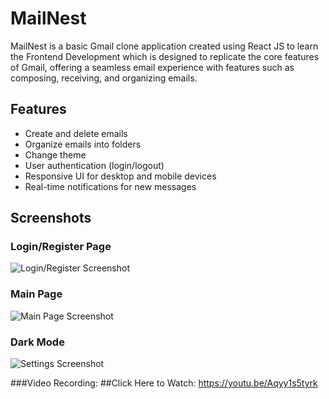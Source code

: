 # MailNest

MailNest is a basic Gmail clone application created using React JS to learn the Frontend Development which is designed to replicate the core features of Gmail, offering a seamless email experience with features such as composing, receiving, and organizing emails.

## Features
- Create and delete emails
- Organize emails into folders
- Change theme
- User authentication (login/logout)
- Responsive UI for desktop and mobile devices
- Real-time notifications for new messages

## Screenshots

### Login/Register Page
![Login/Register Screenshot](https://github.com/user-attachments/assets/0f426943-86be-48cc-9b73-26e764481b57)

### Main Page
![Main Page Screenshot](https://github.com/user-attachments/assets/11ba6fce-fab6-4d16-9c3f-987d7171b982)

### Dark Mode
![Settings Screenshot](https://github.com/user-attachments/assets/f536b975-f0ee-45eb-8a38-e2598991b828)

###Video Recording:
##Click Here to Watch: https://youtu.be/Aqyy1s5tyrk

